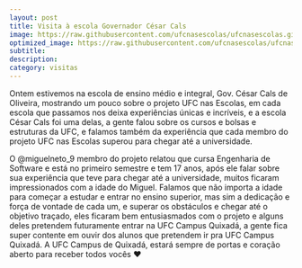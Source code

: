 ```yaml
---
layout: post
title: Visita à escola Governador César Cals
image: https://raw.githubusercontent.com/ufcnasescolas/ufcnasescolas.github.io/master/base/2019-05-23/__capa.jpg
optimized_image: https://raw.githubusercontent.com/ufcnasescolas/ufcnasescolas.github.io/master/base/.thumb/2019-05-23/Readme.jpg
subtitle: 
description: 
category: visitas
---
```

<!-- DON'T EDIT THIS FILE, GENERATED BY SCRIPT -->
<!-- DON'T EDIT THIS FILE, GENERATED BY SCRIPT -->
<!-- DON'T EDIT THIS FILE, GENERATED BY SCRIPT -->
<!-- DON'T EDIT THIS FILE, GENERATED BY SCRIPT -->
<!-- DON'T EDIT THIS FILE, GENERATED BY SCRIPT -->


Ontem estivemos na escola de ensino médio e integral, Gov. César Cals de Oliveira, mostrando um pouco sobre o projeto UFC nas Escolas, em cada escola que passamos nos deixa experiências únicas e incríveis, e a escola César Cals foi uma delas, a gente falou sobre os cursos e bolsas e estruturas da UFC, e falamos também da experiência que cada membro do projeto UFC nas Escolas superou para chegar até a universidade.

O @miguelneto_9 membro do projeto relatou que cursa Engenharia de Software e está no primeiro semestre e tem 17 anos, após ele falar sobre sua experiência que teve para chegar até a universidade, muitos ficaram impressionados com a idade do Miguel. Falamos que não importa a idade para começar a estudar e entrar no ensino superior, mas sim a dedicação e força de vontade de cada um, e superar os obstáculos e chegar até o objetivo traçado, eles ficaram bem entusiasmados com o projeto e alguns deles pretendem futuramente entrar na UFC Campus Quixadá, a gente fica super contente em ouvir dos alunos que pretendem ir pra UFC Campus Quixadá. A UFC Campus de Quixadá, estará sempre de portas e coração aberto para receber todos vocês ❤️
